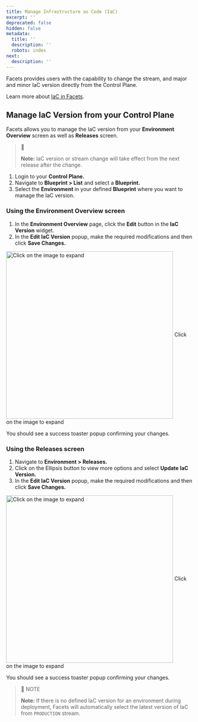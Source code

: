 ```yaml
---
title: Manage Infrastructure as Code (IaC)
excerpt: ''
deprecated: false
hidden: false
metadata:
  title: ''
  description: ''
  robots: index
next:
  description: ''
---
```

Facets provides users with the capability to change the stream, and major and minor IaC version directly from the Control Plane. 

Learn more about [IaC in Facets](doc:iac-using-facets).

## Manage IaC Version from your Control Plane

Facets allows you to manage the IaC version from your **Environment Overview** screen as well as **Releases** screen. 

> 📘
>
> **Note:** IaC version or stream change will take effect from the next release after the change.

1. Login to your **Control Plane.**
2. Navigate to **Blueprint > List** and select a **Blueprint.**
3. Select the **Environment** in your defined **Blueprint** where you want to manage the IaC version.

### Using the Environment Overview screen

1. In the **Environment Overview** page, click the **Edit** button in the **IaC Version** widget.
2. In the **Edit IaC Version** popup, make the required modifications and then click **Save Changes.**

<Image alt="Click on the image to expand" align="center" width="450px" border={true} src="https://files.readme.io/9c25a57-Manage_IaC_-_env_overview.gif">
  Click on the image to expand
</Image>

You should see a success toaster popup confirming your changes.

### Using the Releases screen

1. Navigate to **Environment > Releases.**
2. Click on the Ellipsis button to view more options and select **Update IaC Version.**
3. In the **Edit IaC Version** popup, make the required modifications and then click **Save Changes.**

<Image alt="Click on the image to expand" align="center" width="450px" border={true} src="https://files.readme.io/8cfe618-Manage_IaC_-_releases.gif">
  Click on the image to expand
</Image>

You should see a success toaster popup confirming your changes.

> 📘 NOTE
>
> **Note:** If there is no defined IaC version for an environment during deployment, Facets will automatically select the latest version of IaC from `PRODUCTION` stream.
